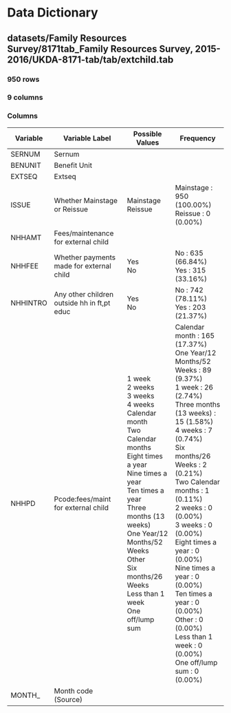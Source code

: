 # Data Dictionary

## datasets/Family Resources Survey/8171tab_Family Resources Survey, 2015-2016/UKDA-8171-tab/tab/extchild.tab

### 950 rows

### 9 columns

### Columns

| Variable | Variable Label | Possible Values | Frequency |
| --- | --- | --- | --- |
| SERNUM | Sernum |  |  |
| BENUNIT | Benefit Unit |  |  |
| EXTSEQ | Extseq |  |  |
| ISSUE | Whether Mainstage or Reissue | Mainstage <br/>Reissue  | Mainstage : 950 (100.00%)<br/>Reissue : 0 (0.00%) |
| NHHAMT | Fees/maintenance for external child |  |  |
| NHHFEE | Whether payments made for external child | Yes <br/>No  | No : 635 (66.84%)<br/>Yes : 315 (33.16%) |
| NHHINTRO | Any other children outside hh in ft,pt educ | Yes <br/>No  | No : 742 (78.11%)<br/>Yes : 203 (21.37%) |
| NHHPD | Pcode:fees/maint for external child | 1 week <br/>2 weeks <br/>3 weeks <br/>4 weeks <br/>Calendar month <br/>Two Calendar months <br/>Eight times a year <br/>Nine times a year <br/>Ten times a year <br/>Three months (13 weeks) <br/>One Year/12  Months/52 Weeks <br/>Other <br/>Six months/26 Weeks <br/>Less than 1 week <br/>One off/lump sum  | Calendar month : 165 (17.37%)<br/>One Year/12  Months/52 Weeks : 89 (9.37%)<br/>1 week : 26 (2.74%)<br/>Three months (13 weeks) : 15 (1.58%)<br/>4 weeks : 7 (0.74%)<br/>Six months/26 Weeks : 2 (0.21%)<br/>Two Calendar months : 1 (0.11%)<br/>2 weeks : 0 (0.00%)<br/>3 weeks : 0 (0.00%)<br/>Eight times a year : 0 (0.00%)<br/>Nine times a year : 0 (0.00%)<br/>Ten times a year : 0 (0.00%)<br/>Other : 0 (0.00%)<br/>Less than 1 week : 0 (0.00%)<br/>One off/lump sum : 0 (0.00%) |
| MONTH_ | Month code (Source) |  |  |
